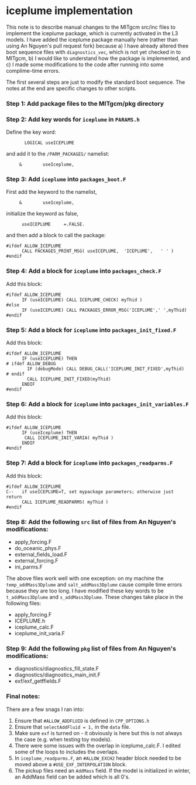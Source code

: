 # iceplume implementation

This note is to describe manual changes to the MITgcm src/inc files to implement the iceplume package, which is currently activated in the L3 models. I have added the iceplume package manually here (rather than using An Nguyen's pull request fork) because a) I have already altered thee boot sequence files with `diagnostics_vec`, which is not yet checked in to MITgcm, b) I would like to understand how the package is implemented, and c) I made some modifications to the code after running into some complime-time errors.

The first several steps are just to modify the standard boot sequence. The notes at the end are specific changes to other scripts.

### Step 1: Add package files to the MITgcm/pkg directory

### Step 2: Add key words for `iceplume` in `PARAMS.h`
Define the key word:
```
       LOGICAL useICEPLUME
```
and add it to the `/PARM_PACKAGES/` namelist:
```
     &        useIceplume,
```

### Step 3: Add  `iceplume` into `packages_boot.F`
First add the keyword to the namelist,
```
     &        useIceplume,
```
initialize the keyword as false,
```
      useICEPLUME     =.FALSE.
```
and then add a block to call the package:
```
#ifdef ALLOW_ICEPLUME
      CALL PACKAGES_PRINT_MSG( useICEPLUME,  'ICEPLUME',   ' ' )
#endif
```

### Step 4: Add a block for ```iceplume``` into `packages_check.F`
Add this block:
```
#ifdef ALLOW_ICEPLUME
      IF (useICEPLUME) CALL ICEPLUME_CHECK( myThid )
#else
      IF (useICEPLUME) CALL PACKAGES_ERROR_MSG('ICEPLUME',' ',myThid)
#endif
```

### Step 5: Add a block for ```iceplume``` into `packages_init_fixed.F`
Add this block:
```
#ifdef ALLOW_ICEPLUME
      IF (useICEPLUME) THEN
# ifdef ALLOW_DEBUG
        IF (debugMode) CALL DEBUG_CALL('ICEPLUME_INIT_FIXED',myThid)
# endif
        CALL ICEPLUME_INIT_FIXED(myThid)
      ENDIF
#endif
```

### Step 6: Add a block for ```iceplume``` into `packages_init_variables.F`
Add this block:
```
#ifdef ALLOW_ICEPLUME
      IF (useIceplume) THEN
       CALL ICEPLUME_INIT_VARIA( myThid )
      ENDIF
#endif
```

### Step 7: Add a block for ```iceplume``` into `packages_readparms.F`
Add this block:
```
#ifdef ALLOW_ICEPLUME
C--   if useICEPLUME=T, set mypackage parameters; otherwise just return
      CALL ICEPLUME_READPARMS( myThid )
#endif
```

### Step 8: Add the following `src` list of files from An Nguyen's modifications:
  - apply_forcing.F
  - do_oceanic_phys.F
  - external_fields_load.F
  - external_forcing.F
  - ini_parms.F

 The above files work well with one exception: on my machine the `temp_addMass3Dplume` and `salt_addMass3Dplume` cause compile time errors because they are too long. I have modified these key words to be `t_addMass3Dplume` and `s_addMass3Dplume`. These changes take place in the following files:
  - apply_forcing.F
  - ICEPLUME.h
  - iceplume_calc.F
  - iceplume_init_varia.F

### Step 9: Add the following `pkg` list of files from An Nguyen's modifications:
  - diagnostics/diagnostics_fill_state.F
  - diagnostics/diagnostics_main_init.F
  - exf/exf_getffields.F

### Final notes:
There are a few snags I ran into:
1. Ensure that `#ALLOW_ADDFLUID` is defined in `CPP_OPTIONS.h`
2. Ensure that `selectAddFluid = 1,` in the `data` file.
3. Make sure `exf` is turned on - it obviously is here but this is not always the case (e.g. when testing toy models).
4. There were some issues with the overlap in iceplume_calc.F. I edited some of the loops to includes the overlaps.
5. In `iceplume_readparms.F`, an `#ALLOW_EXCH2` header block needed to be moved above a `#USE_EXF_INTERPOLATION` block.
6. The pickup files need an `AddMass` field. If the model is initialized in winter, an AddMass field can be added which is all 0's.

